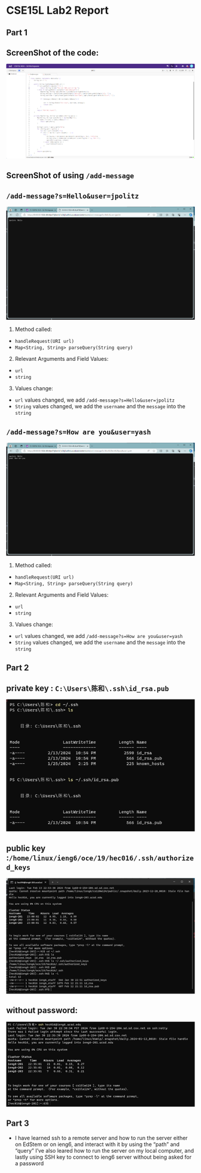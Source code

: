 # CSE15L Lab2 Report

## Part 1

## ScreenShot of the code: 
![Images](code.png)

## ScreenShot of using `/add-message`
##  `/add-message?s=Hello&user=jpolitz`

![images](first.png)
1. Method called:
  * `handleRequest(URI url)`
  * `Map<String, String> parseQuery(String query)`
2. Relevant Arguments and Field Values:
  * `url` 
  * `string`
3. Values change:
  * `url` values changed, we add `/add-message?s=Hello&user=jpolitz` 
  * `String` values changed, we add the `username` and the `message` into the `string`


## `/add-message?s=How are you&user=yash`

![images](second.png)
1. Method called:
  * `handleRequest(URI url)`
  * `Map<String, String> parseQuery(String query)`
2. Relevant Arguments and Field Values:
  * `url` 
  * `string`
3. Values change:
  * `url` values changed, we add `/add-message?s=How are you&user=yash` 
  * `String` values changed, we add the `username` and the `message` into the `string`


## Part 2
## private key : `C:\Users\陈和\.ssh\id_rsa.pub`

![Images](private.png)

## public key :`/home/linux/ieng6/oce/19/hec016/.ssh/authorized_keys`

![Images](public.png)


## without password:

![Images](withoutkey.png)


## Part 3
* I have learned ssh to a remote server and how to run the server either on EdStem or on ieng6,
and interact with it by using the “path” and “query” I’ve also leared how to run the server on my
local computer, and lastly using SSH key to connect to ieng6 server without being asked for a
password






